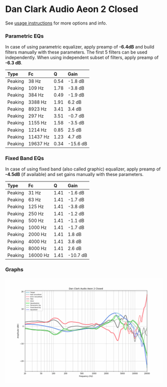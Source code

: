 # Dan Clark Audio Aeon 2 Closed
See [usage instructions](https://github.com/jaakkopasanen/AutoEq#usage) for more options and info.

### Parametric EQs
In case of using parametric equalizer, apply preamp of **-6.4dB** and build filters manually
with these parameters. The first 5 filters can be used independently.
When using independent subset of filters, apply preamp of **-6.3 dB**.

| Type    | Fc       |    Q | Gain     |
|:--------|:---------|:-----|:---------|
| Peaking | 38 Hz    | 0.54 | -1.8 dB  |
| Peaking | 109 Hz   | 1.78 | -3.8 dB  |
| Peaking | 384 Hz   | 0.49 | -1.9 dB  |
| Peaking | 3388 Hz  | 1.91 | 6.2 dB   |
| Peaking | 8923 Hz  | 3.41 | 3.4 dB   |
| Peaking | 297 Hz   | 3.51 | -0.7 dB  |
| Peaking | 1155 Hz  | 1.58 | -3.5 dB  |
| Peaking | 1214 Hz  | 0.85 | 2.5 dB   |
| Peaking | 11437 Hz | 1.23 | 4.7 dB   |
| Peaking | 19637 Hz | 0.34 | -15.6 dB |

### Fixed Band EQs
In case of using fixed band (also called graphic) equalizer, apply preamp of **-4.5dB**
(if available) and set gains manually with these parameters.

| Type    | Fc       |    Q | Gain     |
|:--------|:---------|:-----|:---------|
| Peaking | 31 Hz    | 1.41 | -1.6 dB  |
| Peaking | 63 Hz    | 1.41 | -1.7 dB  |
| Peaking | 125 Hz   | 1.41 | -3.8 dB  |
| Peaking | 250 Hz   | 1.41 | -1.2 dB  |
| Peaking | 500 Hz   | 1.41 | -1.1 dB  |
| Peaking | 1000 Hz  | 1.41 | -1.7 dB  |
| Peaking | 2000 Hz  | 1.41 | 1.8 dB   |
| Peaking | 4000 Hz  | 1.41 | 3.8 dB   |
| Peaking | 8000 Hz  | 1.41 | 2.6 dB   |
| Peaking | 16000 Hz | 1.41 | -10.7 dB |

### Graphs
![](./Dan%20Clark%20Audio%20Aeon%202%20Closed.png)